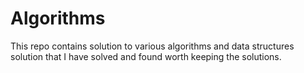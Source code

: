# Algorithms
This repo contains solution to various algorithms and data structures solution that I have solved and found worth keeping the solutions. 
